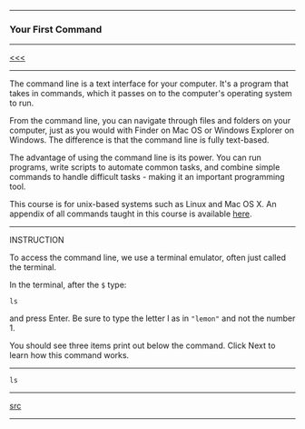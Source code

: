 
---

### Your First Command

---

[<<<](https://github.com/ttltrk/ELSE/blob/master/SHELL/CMOS/01/01/01.MD)

---

The command line is a text interface for your computer. It's a program that takes in commands, which it passes on to the computer's 
operating system to run.

From the command line, you can navigate through files and folders on your computer, just as you would with Finder on Mac OS or Windows 
Explorer on Windows. The difference is that the command line is fully text-based.

The advantage of using the command line is its power. You can run programs, write scripts to automate common tasks, and combine simple 
commands to handle difficult tasks - making it an important programming tool.

This course is for unix-based systems such as Linux and Mac OS X. An appendix of all commands taught in this course is available [here](https://www.codecademy.com/articles/command-line-commands).

---

INSTRUCTION

To access the command line, we use a terminal emulator, often just called the terminal.

In the terminal, after the ```$``` type:

```
ls
```

and press Enter. Be sure to type the letter l as in ```"lemon"``` and not the number 1.

You should see three items print out below the command. Click Next to learn how this command works.

---

```
ls
```

---

[src](https://www.codecademy.com/courses/learn-the-command-line/lessons/navigation/exercises/your-first-command?action=resume_content_item)

---
